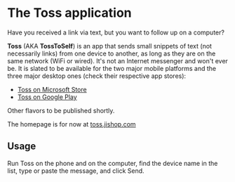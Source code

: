 # The Toss application
Have you received a link via text, but you want to follow up on a computer?

**Toss** (AKA **TossToSelf**) is an app that sends small snippets of text (not necessarily links) from one device to another, as long as they are on the same network (WiFi or wired). It's not an Internet messenger and won't ever be.
It is slated to be available for the two major mobile platforms and the three major desktop ones (check their respective app stores):

* [Toss on Microsoft Store](https://apps.microsoft.com/store/detail/9PH1STQKFP46 )
* [Toss on Google Play](https://play.google.com/store/apps/details?id=app.tosstoself.toss)

Other flavors to be published shortly.

The homepage is for now at [toss.jishop.com](https://toss.jishop.com/) 

## Usage
Run Toss on the phone and on the computer, find the device name in the list, type or paste the message, and click Send.


